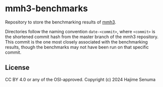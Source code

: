 # mmh3-benchmarks

Repository to store the benchmarking results of
[mmh3](https://github.com/hajimes/mmh3).

Directories follow the naming convention `date-<commit>`, where `<commit>` is
the shortened commit hash from the master branch of the mmh3 repository. This
commit is the one most closely associated with the benchmarking results,
though the benchmarks may not have been run on that specific commit.

## License

CC BY 4.0 or any of the OSI-approved.
Copyright (c) 2024 Hajime Senuma
